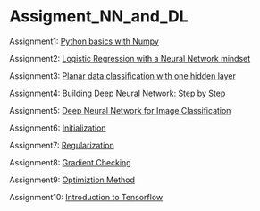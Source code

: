 # Assigment_NN_and_DL
Assignment1: [Python basics with Numpy](A1_Python_Basics_with_Numpy.ipynb)

Assignment2: [Logistic Regression with a Neural Network mindset](A2_Logistic_Regression_with_a_Neural_Network_mindset.ipynb)

Assignment3: [Planar data classification with one hidden layer](A3_Planar_data_classification_with_one_hidden_layer.ipynb)

Assignment4: [Building Deep Neural Network: Step by Step](A4_Building_your_Deep_Neural_Network_Step_by_Step.ipynb)

Assignment5: [Deep Neural Network for Image Classification](https://github.com/Abeer-Rahman/Assigment_NN_and_DL/blob/main/A5_Deep%20Neural%20Network%20-%20Application.ipynb)

Assignment6: [Initialization](A6_Initialization.ipynb)

Assignment7: [Regularization](A7_Regularization.ipynb)

Assignment8: [Gradient Checking](A8_Gradient_Checking.ipynb)

Assignment9: [Optimiztion Method](A9_Optimization_methods.ipynb)

Assignment10: [Introduction to Tensorflow](A10_Tensorflow_introduction.ipynb)
